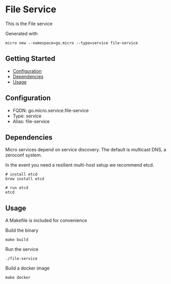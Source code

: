 # File Service

This is the File service

Generated with

```
micro new --namespace=go.micro --type=service file-service
```

## Getting Started

- [Configuration](#configuration)
- [Dependencies](#dependencies)
- [Usage](#usage)

## Configuration

- FQDN: go.micro.service.file-service
- Type: service
- Alias: file-service

## Dependencies

Micro services depend on service discovery. The default is multicast DNS, a zeroconf system.

In the event you need a resilient multi-host setup we recommend etcd.

```
# install etcd
brew install etcd

# run etcd
etcd
```

## Usage

A Makefile is included for convenience

Build the binary

```
make build
```

Run the service
```
./file-service
```

Build a docker image
```
make docker
```